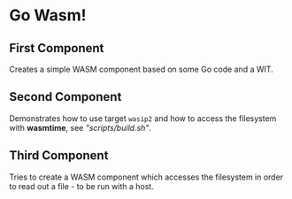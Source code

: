 # Go Wasm!

## First Component

Creates a simple WASM component based on some Go code and a WIT.

## Second Component

Demonstrates how to use target `wasip2` and how to access the filesystem with __wasmtime__, see *"scripts/build.sh"*.

## Third Component

Tries to create a WASM component which accesses the filesystem in order to read out a file - to be run with a host.